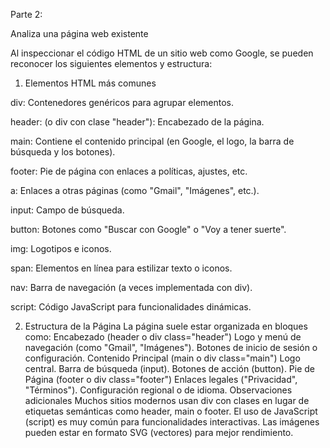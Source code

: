 Parte 2:

Analiza una página web existente


Al inspeccionar el código HTML de un sitio web como Google, se pueden reconocer los siguientes elementos y estructura:

1. Elementos HTML más comunes

div: Contenedores genéricos para agrupar elementos.

header: (o div con clase "header"): Encabezado de la página.

main: Contiene el contenido principal (en Google, el logo, la barra de búsqueda y los botones).

footer: Pie de página con enlaces a políticas, ajustes, etc.

a: Enlaces a otras páginas (como "Gmail", "Imágenes", etc.).

input: Campo de búsqueda.

button: Botones como "Buscar con Google" o "Voy a tener suerte".

img: Logotipos e iconos.

span: Elementos en línea para estilizar texto o iconos.

nav: Barra de navegación (a veces implementada con div).

script: Código JavaScript para funcionalidades dinámicas.


2. Estructura de la Página
La página suele estar organizada en bloques como:
Encabezado (header o div class="header")
Logo y menú de navegación (como "Gmail", "Imágenes").
Botones de inicio de sesión o configuración.
Contenido Principal (main o div class="main")
Logo central.
Barra de búsqueda (input).
Botones de acción (button).
Pie de Página (footer o div class="footer")
Enlaces legales ("Privacidad", "Términos").
Configuración regional o de idioma.
Observaciones adicionales
Muchos sitios modernos usan div con clases en lugar de etiquetas semánticas como header, main o footer.
El uso de JavaScript (script) es muy común para funcionalidades interactivas.
Las imágenes pueden estar en formato SVG (vectores) para mejor rendimiento.
